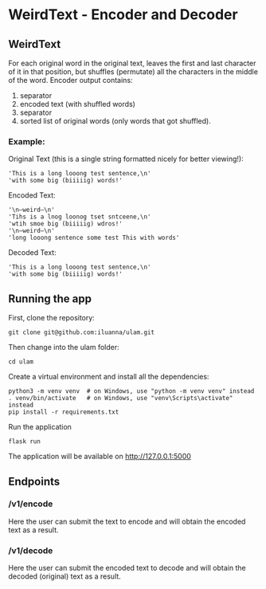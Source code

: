 # WeirdText - Encoder and Decoder

## WeirdText
For each original word in the original text, leaves the first and last character of it in that position, but shuffles (permutate) all the characters in the middle of the word.
Encoder output contains:
1. separator
2. encoded text (with shuffled words)
3. separator
4. sorted list of original words (only words that got shuffled). 

### Example:

Original Text (this is a single string formatted nicely for better viewing!):
```
'This is a long looong test sentence,\n'
'with some big (biiiiig) words!'
```

Encoded Text:
```
'\n—weird—\n'
'Tihs is a lnog loonog tset sntceene,\n'
'wtih smoe big (biiiiig) wdros!'
'\n—weird—\n'
'long looong sentence some test This with words'
```

Decoded Text:
```
'This is a long looong test sentence,\n'
'with some big (biiiiig) words!'
```


## Running the app

First, clone the repository:

```
git clone git@github.com:iluanna/ulam.git
```

Then change into the ulam folder:

```
cd ulam
```

Create a virtual environment and install all the dependencies:

```
python3 -m venv venv  # on Windows, use "python -m venv venv" instead
. venv/bin/activate   # on Windows, use "venv\Scripts\activate" instead
pip install -r requirements.txt
```

Run the application

```
flask run
```

The application will be available on http://127.0.0.1:5000

## Endpoints

### /v1/encode
Here the user can submit the text to encode and will obtain the encoded text as a result.

### /v1/decode
Here the user can submit the encoded text to decode and will obtain the decoded (original) text as a result.
